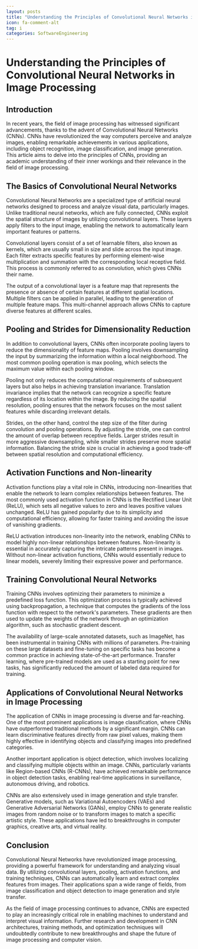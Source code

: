 ```yaml
---
layout: posts
title: "Understanding the Principles of Convolutional Neural Networks in Image Processing"
icon: fa-comment-alt
tag: i    
categories: SoftwareEngineering
---
```



# Understanding the Principles of Convolutional Neural Networks in Image Processing

## Introduction

In recent years, the field of image processing has witnessed significant advancements, thanks to the advent of Convolutional Neural Networks (CNNs). CNNs have revolutionized the way computers perceive and analyze images, enabling remarkable achievements in various applications, including object recognition, image classification, and image generation. This article aims to delve into the principles of CNNs, providing an academic understanding of their inner workings and their relevance in the field of image processing.

## The Basics of Convolutional Neural Networks

Convolutional Neural Networks are a specialized type of artificial neural networks designed to process and analyze visual data, particularly images. Unlike traditional neural networks, which are fully connected, CNNs exploit the spatial structure of images by utilizing convolutional layers. These layers apply filters to the input image, enabling the network to automatically learn important features or patterns.

Convolutional layers consist of a set of learnable filters, also known as kernels, which are usually small in size and slide across the input image. Each filter extracts specific features by performing element-wise multiplication and summation with the corresponding local receptive field. This process is commonly referred to as convolution, which gives CNNs their name.

The output of a convolutional layer is a feature map that represents the presence or absence of certain features at different spatial locations. Multiple filters can be applied in parallel, leading to the generation of multiple feature maps. This multi-channel approach allows CNNs to capture diverse features at different scales.

## Pooling and Strides for Dimensionality Reduction

In addition to convolutional layers, CNNs often incorporate pooling layers to reduce the dimensionality of feature maps. Pooling involves downsampling the input by summarizing the information within a local neighborhood. The most common pooling operation is max pooling, which selects the maximum value within each pooling window.

Pooling not only reduces the computational requirements of subsequent layers but also helps in achieving translation invariance. Translation invariance implies that the network can recognize a specific feature regardless of its location within the image. By reducing the spatial resolution, pooling ensures that the network focuses on the most salient features while discarding irrelevant details.

Strides, on the other hand, control the step size of the filter during convolution and pooling operations. By adjusting the stride, one can control the amount of overlap between receptive fields. Larger strides result in more aggressive downsampling, while smaller strides preserve more spatial information. Balancing the stride size is crucial in achieving a good trade-off between spatial resolution and computational efficiency.

## Activation Functions and Non-linearity

Activation functions play a vital role in CNNs, introducing non-linearities that enable the network to learn complex relationships between features. The most commonly used activation function in CNNs is the Rectified Linear Unit (ReLU), which sets all negative values to zero and leaves positive values unchanged. ReLU has gained popularity due to its simplicity and computational efficiency, allowing for faster training and avoiding the issue of vanishing gradients.

ReLU activation introduces non-linearity into the network, enabling CNNs to model highly non-linear relationships between features. Non-linearity is essential in accurately capturing the intricate patterns present in images. Without non-linear activation functions, CNNs would essentially reduce to linear models, severely limiting their expressive power and performance.

## Training Convolutional Neural Networks

Training CNNs involves optimizing their parameters to minimize a predefined loss function. This optimization process is typically achieved using backpropagation, a technique that computes the gradients of the loss function with respect to the network's parameters. These gradients are then used to update the weights of the network through an optimization algorithm, such as stochastic gradient descent.

The availability of large-scale annotated datasets, such as ImageNet, has been instrumental in training CNNs with millions of parameters. Pre-training on these large datasets and fine-tuning on specific tasks has become a common practice in achieving state-of-the-art performance. Transfer learning, where pre-trained models are used as a starting point for new tasks, has significantly reduced the amount of labeled data required for training.

## Applications of Convolutional Neural Networks in Image Processing

The application of CNNs in image processing is diverse and far-reaching. One of the most prominent applications is image classification, where CNNs have outperformed traditional methods by a significant margin. CNNs can learn discriminative features directly from raw pixel values, making them highly effective in identifying objects and classifying images into predefined categories.

Another important application is object detection, which involves localizing and classifying multiple objects within an image. CNNs, particularly variants like Region-based CNNs (R-CNNs), have achieved remarkable performance in object detection tasks, enabling real-time applications in surveillance, autonomous driving, and robotics.

CNNs are also extensively used in image generation and style transfer. Generative models, such as Variational Autoencoders (VAEs) and Generative Adversarial Networks (GANs), employ CNNs to generate realistic images from random noise or to transform images to match a specific artistic style. These applications have led to breakthroughs in computer graphics, creative arts, and virtual reality.

## Conclusion

Convolutional Neural Networks have revolutionized image processing, providing a powerful framework for understanding and analyzing visual data. By utilizing convolutional layers, pooling, activation functions, and training techniques, CNNs can automatically learn and extract complex features from images. Their applications span a wide range of fields, from image classification and object detection to image generation and style transfer.

As the field of image processing continues to advance, CNNs are expected to play an increasingly critical role in enabling machines to understand and interpret visual information. Further research and development in CNN architectures, training methods, and optimization techniques will undoubtedly contribute to new breakthroughs and shape the future of image processing and computer vision.